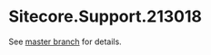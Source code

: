 # Sitecore.Support.213018

See [master branch](https://github.com/sitecoresupport/Sitecore.Support.213018) for details.